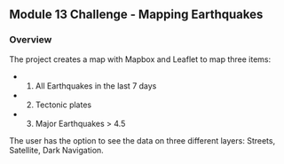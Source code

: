 ## Module 13 Challenge - Mapping Earthquakes
### Overview
The project creates a map with Mapbox and Leaflet to map three items:
- 1. All Earthquakes in the last 7 days
- 2. Tectonic plates 
- 3. Major Earthquakes > 4.5

The user has the option to see the data on three different layers: Streets, Satellite, Dark Navigation.
